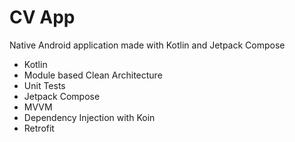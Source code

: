# CV App

Native Android application made with Kotlin and Jetpack Compose

* Kotlin
* Module based Clean Architecture
* Unit Tests
* Jetpack Compose
* MVVM
* Dependency Injection with Koin
* Retrofit